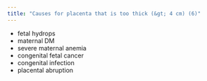 ```yaml
---
title: "Causes for placenta that is too thick (&gt; 4 cm) (6)"
---
```

- fetal hydrops
- maternal DM
- severe maternal anemia
- congenital fetal cancer
- congenital infection
- placental abruption

